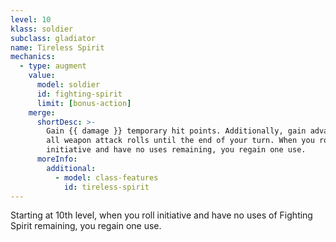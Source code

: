 ```yaml
---
level: 10
klass: soldier
subclass: gladiator
name: Tireless Spirit
mechanics:
  - type: augment
    value:
      model: soldier
      id: fighting-spirit
      limit: [bonus-action]
    merge:
      shortDesc: >-
        Gain {{ damage }} temporary hit points. Additionally, gain advantage on
        all weapon attack rolls until the end of your turn. When you roll
        initiative and have no uses remaining, you regain one use.
      moreInfo:
        additional:
          - model: class-features
            id: tireless-spirit
---
```

Starting at 10th level, when you roll initiative and have no uses of Fighting Spirit remaining, you regain one use.
